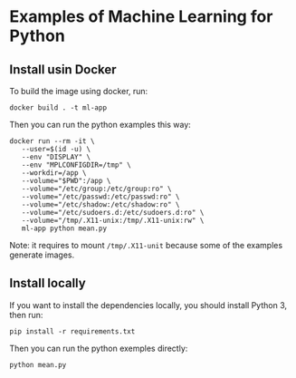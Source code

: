 # Examples of Machine Learning for Python

## Install usin Docker

To build the image using docker, run:

```
docker build . -t ml-app
```

Then you can run the python examples this way:

```
docker run --rm -it \
   --user=$(id -u) \
   --env "DISPLAY" \
   --env "MPLCONFIGDIR=/tmp" \
   --workdir=/app \
   --volume="$PWD":/app \
   --volume="/etc/group:/etc/group:ro" \
   --volume="/etc/passwd:/etc/passwd:ro" \
   --volume="/etc/shadow:/etc/shadow:ro" \
   --volume="/etc/sudoers.d:/etc/sudoers.d:ro" \
   --volume="/tmp/.X11-unix:/tmp/.X11-unix:rw" \
   ml-app python mean.py
```

Note: it requires to mount `/tmp/.X11-unit` because some of the examples generate images.

## Install locally

If you want to install the dependencies locally, you should install Python 3, then run:

```
pip install -r requirements.txt
```

Then you can run the python exemples directly:

```
python mean.py
```
